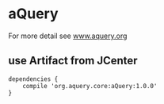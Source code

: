 # aQuery
For more detail see www.aquery.org

## use Artifact from JCenter

```
dependencies {
    compile 'org.aquery.core:aQuery:1.0.0'
}
```
